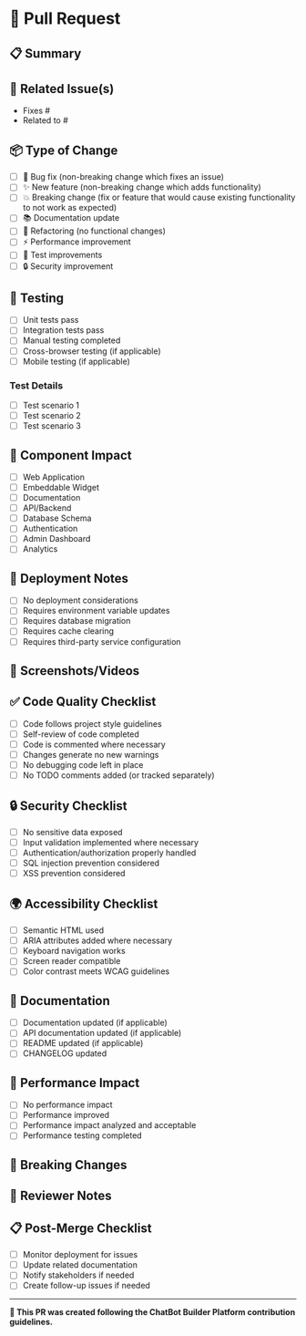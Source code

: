 # 📝 Pull Request

## 📋 Summary
<!-- Provide a brief description of the changes in this PR -->

## 🔗 Related Issue(s)
<!-- Link to related issues using "Fixes #123" or "Closes #123" -->
- Fixes #
- Related to #

## 📦 Type of Change
<!-- Mark with "x" the type that applies -->
- [ ] 🐛 Bug fix (non-breaking change which fixes an issue)
- [ ] ✨ New feature (non-breaking change which adds functionality)
- [ ] 💥 Breaking change (fix or feature that would cause existing functionality to not work as expected)
- [ ] 📚 Documentation update
- [ ] 🔧 Refactoring (no functional changes)
- [ ] ⚡ Performance improvement
- [ ] 🧪 Test improvements
- [ ] 🔒 Security improvement

## 🧪 Testing
<!-- Describe the tests that you ran to verify your changes -->
- [ ] Unit tests pass
- [ ] Integration tests pass
- [ ] Manual testing completed
- [ ] Cross-browser testing (if applicable)
- [ ] Mobile testing (if applicable)

### Test Details
<!-- Provide specific test scenarios -->
- [ ] Test scenario 1
- [ ] Test scenario 2
- [ ] Test scenario 3

## 📱 Component Impact
<!-- Mark components affected by this change -->
- [ ] Web Application
- [ ] Embeddable Widget
- [ ] Documentation
- [ ] API/Backend
- [ ] Database Schema
- [ ] Authentication
- [ ] Admin Dashboard
- [ ] Analytics

## 🚀 Deployment Notes
<!-- Any special deployment instructions or considerations -->
- [ ] No deployment considerations
- [ ] Requires environment variable updates
- [ ] Requires database migration
- [ ] Requires cache clearing
- [ ] Requires third-party service configuration

## 📸 Screenshots/Videos
<!-- Add screenshots or videos of your changes if applicable -->
<!-- Before and after screenshots are especially helpful for UI changes -->

## ✅ Code Quality Checklist
- [ ] Code follows project style guidelines
- [ ] Self-review of code completed
- [ ] Code is commented where necessary
- [ ] Changes generate no new warnings
- [ ] No debugging code left in place
- [ ] No TODO comments added (or tracked separately)

## 🔒 Security Checklist
- [ ] No sensitive data exposed
- [ ] Input validation implemented where necessary
- [ ] Authentication/authorization properly handled
- [ ] SQL injection prevention considered
- [ ] XSS prevention considered

## 🌍 Accessibility Checklist
<!-- For UI changes -->
- [ ] Semantic HTML used
- [ ] ARIA attributes added where necessary
- [ ] Keyboard navigation works
- [ ] Screen reader compatible
- [ ] Color contrast meets WCAG guidelines

## 📝 Documentation
- [ ] Documentation updated (if applicable)
- [ ] API documentation updated (if applicable)
- [ ] README updated (if applicable)
- [ ] CHANGELOG updated

## 🎯 Performance Impact
<!-- Describe any performance implications -->
- [ ] No performance impact
- [ ] Performance improved
- [ ] Performance impact analyzed and acceptable
- [ ] Performance testing completed

## 🔄 Breaking Changes
<!-- List any breaking changes and migration steps -->
<!-- If no breaking changes, write "None" -->

## 🚨 Reviewer Notes
<!-- Any specific areas you'd like reviewers to focus on -->
<!-- Questions or concerns about the implementation -->

## 📋 Post-Merge Checklist
<!-- Tasks to complete after merge -->
- [ ] Monitor deployment for issues
- [ ] Update related documentation
- [ ] Notify stakeholders if needed
- [ ] Create follow-up issues if needed

---
**🤖 This PR was created following the ChatBot Builder Platform contribution guidelines.**